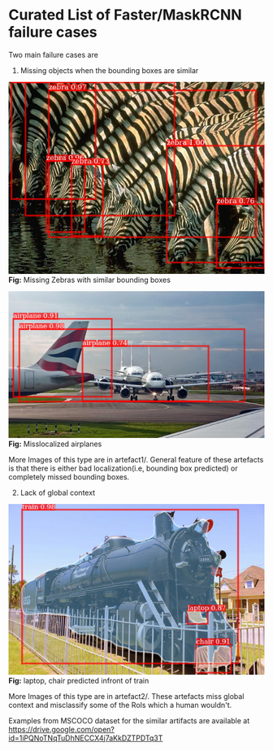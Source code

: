# Curated List of Faster/MaskRCNN failure cases

Two main failure cases are 
1. Missing objects when the bounding boxes are similar

![](artefact1/resnet50_faster-rcnn_fpn/zebra1.png)
**Fig:** Missing Zebras with similar bounding boxes

![](artefact1/resnet50_faster-rcnn_fpn/000000537590.png)
**Fig:** Misslocalized airplanes


More Images of this type are in artefact1/. General feature of these artefacts is that there is either bad localization(i.e, bounding box predicted) or completely missed bounding boxes.

2. Lack of global context

![](artefact2/resneXt64_4d_mask-rcnn/000000150263.png)
**Fig:** laptop, chair predicted infront of train


More Images of this type are in artefact2/. These artefacts miss global context and misclassify some of the RoIs which a human wouldn't.

Examples from MSCOCO dataset for the similar artifacts are available at https://drive.google.com/open?id=1iPQNoTNqTuDhNECCX4j7aKkDZTPDTq3T